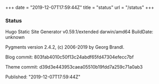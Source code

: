 +++
date = "2019-12-07T17:59:44Z"
title = "status"
url = "/status"
+++

### Status

Hugo Static Site Generator v0.59.1/extended darwin/amd64 BuildDate: unknown

Pygments version 2.4.2, (c) 2006-2019 by Georg Brandl.

Blog commit: 803fab4010c50f13c24abdf65fd47304efecc7bf

Theme commit: d39d3e443953caea05510b19fdd7a259c71a0ab3

Published: "2019-12-07T17:59:44Z"
